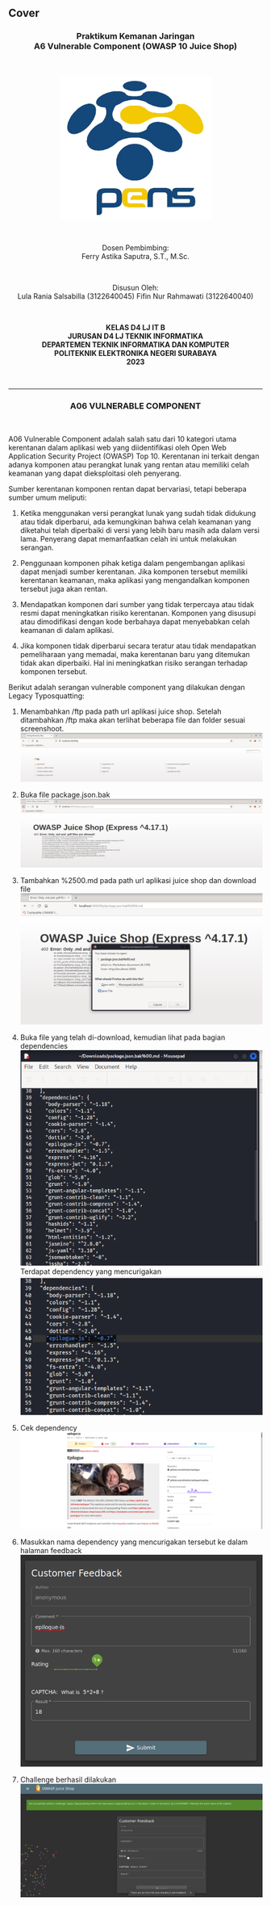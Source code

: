 ## Cover

<h3 align="center">
    <b>Praktikum Kemanan Jaringan</b><br>
    A6 Vulnerable Component (OWASP 10 Juice Shop)
</h3>
<br>
<p align="center">
  <img src="../../public/logo_pens.png" alt="Logo PENS" width="300">
</p>
<br>
<p align="center">
    Dosen Pembimbing:<br>
    Ferry Astika Saputra, S.T., M.Sc.
</p>
<br>
<p align="center">
    Disusun Oleh:<br>
    Lula Rania Salsabilla (3122640045)
    Fifin Nur Rahmawati (3122640040)
</p>
<br>
<p align="center">
    <b>
        KELAS D4 LJ IT B <br>
        JURUSAN D4 LJ TEKNIK INFORMATIKA <br>
        DEPARTEMEN TEKNIK INFORMATIKA DAN KOMPUTER <br> 
        POLITEKNIK ELEKTRONIKA NEGERI SURABAYA <br>
        2023
    </b>
</p>
<br>

<div class="isiLaporan">

<hr>

<h3 align="center"> A06 VULNERABLE COMPONENT </h3> <br>

A06 Vulnerable Component adalah salah satu dari 10 kategori utama kerentanan dalam aplikasi web yang diidentifikasi oleh Open Web Application Security Project (OWASP) Top 10. Kerentanan ini terkait dengan adanya komponen atau perangkat lunak yang rentan atau memiliki celah keamanan yang dapat dieksploitasi oleh penyerang.

Sumber kerentanan komponen rentan dapat bervariasi, tetapi beberapa sumber umum meliputi:

1. Ketika menggunakan versi perangkat lunak yang sudah tidak didukung atau tidak diperbarui, ada kemungkinan bahwa celah keamanan yang diketahui telah diperbaiki di versi yang lebih baru masih ada dalam versi lama. Penyerang dapat memanfaatkan celah ini untuk melakukan serangan.

2. Penggunaan komponen pihak ketiga dalam pengembangan aplikasi dapat menjadi sumber kerentanan. Jika komponen tersebut memiliki kerentanan keamanan, maka aplikasi yang mengandalkan komponen tersebut juga akan rentan.

3. Mendapatkan komponen dari sumber yang tidak terpercaya atau tidak resmi dapat meningkatkan risiko kerentanan. Komponen yang disusupi atau dimodifikasi dengan kode berbahaya dapat menyebabkan celah keamanan di dalam aplikasi.

4. Jika komponen tidak diperbarui secara teratur atau tidak mendapatkan pemeliharaan yang memadai, maka kerentanan baru yang ditemukan tidak akan diperbaiki. Hal ini meningkatkan risiko serangan terhadap komponen tersebut.


Berikut adalah serangan vulnerable component yang dilakukan dengan Legacy Typosquatting:

1. Menambahkan /ftp pada path url aplikasi juice shop. Setelah ditambahkan /ftp maka akan terlihat beberapa file dan folder sesuai screenshoot.
   ![Screenshot](images/1.png)

2. Buka file package.json.bak
   ![Screenshot](images/2.png)

3. Tambahkan %2500.md pada path url aplikasi juice shop dan download file
   ![Screenshot](images/3.png)

4. Buka file yang telah di-download, kemudian lihat pada bagian dependencies
   ![Screenshot](images/4.png)
   Terdapat dependency yang mencurigakan <br>
   ![Screenshot](images/7.png)

5. Cek dependency
   ![Screenshot](images/6.png)

6. Masukkan nama dependency yang mencurigakan tersebut ke dalam halaman feedback
   ![Screenshot](images/8.png)

7. Challenge berhasil dilakukan
   ![Screenshot](images/9.png)
</div>
